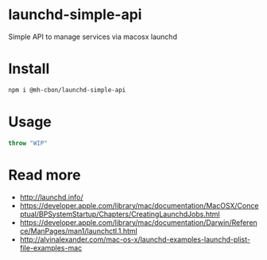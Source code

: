 # launchd-simple-api

Simple API to manage services via macosx launchd

# Install

```sh
npm i @mh-cbon/launchd-simple-api
```

# Usage

```js
throw "WIP"
```

# Read more

- http://launchd.info/
- https://developer.apple.com/library/mac/documentation/MacOSX/Conceptual/BPSystemStartup/Chapters/CreatingLaunchdJobs.html
- https://developer.apple.com/library/mac/documentation/Darwin/Reference/ManPages/man1/launchctl.1.html
- http://alvinalexander.com/mac-os-x/launchd-examples-launchd-plist-file-examples-mac
